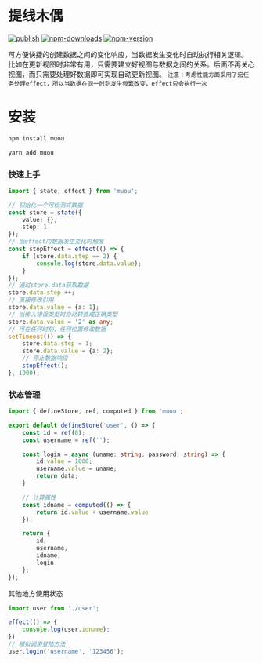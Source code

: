 # 提线木偶

[![publish](https://github.com/hxg2050/hease/actions/workflows/publish.yml/badge.svg)](https://github.com/hxg2050/muou/actions/workflows/publish.yml)
[![npm-downloads](https://img.shields.io/npm/dm/hease.svg)](https://www.npmjs.com/package/muou)
[![npm-version](https://img.shields.io/npm/v/hease.svg)](https://www.npmjs.com/package/muou)  

可方便快捷的创建数据之间的变化响应，当数据发生变化时自动执行相关逻辑。
比如在更新视图时非常有用，只需要建立好视图与数据之间的关系。后面不再关心视图，而只需要处理好数据即可实现自动更新视图。
`注意：考虑性能方面采用了宏任务处理effect，所以当数据在同一时刻发生频繁改变，effect只会执行一次`
# 安装

```sh
npm install muou
```

```sh
yarn add muou
```

### 快速上手

```ts
import { state, effect } from 'muou';

// 初始化一个可检测式数据
const store = state({
    value: {},
    step: 1
});
// 当effect内数据发生变化时触发
const stopEffect = effect(() => {
    if (store.data.step == 2) {
        console.log(store.data.value);
    }
});
// 通过store.data获取数据
store.data.step ++;
// 直接修改引用
store.data.value = {a: 1};
// 当传入错误类型时自动转换成正确类型
store.data.value = '2' as any;
// 可在任何时刻，任何位置修改数据
setTimeout(() => {
    store.data.step = 1;
    store.data.value = {a: 2};
    // 停止数据响应
    stopEffect();
}, 1000);
```

### 状态管理
```ts
import { defineStore, ref, computed } from 'muou';

export default defineStore('user', () => {
    const id = ref(0);
    const username = ref('');

    const login = async (uname: string, password: string) => {
        id.value = 1000;
        username.value = uname;
        return data;
    }

    // 计算属性
    const idname = computed(() => {
        return id.value + username.value
    });

    return {
        id,
        username,
        idname,
        login
    };
});
```
其他地方使用状态
```ts
import user from './user';

effect(() => {
    console.log(user.idname);
})
// 模拟调用登陆方法
user.login('username', '123456');
```